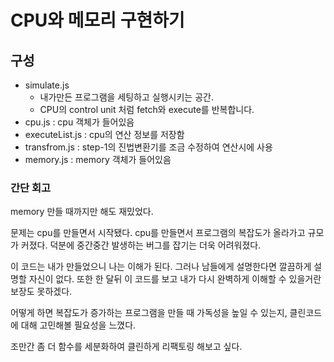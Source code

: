 # CPU와 메모리 구현하기

## 구성

- simulate.js
  - 내가만든 프로그램을 세팅하고 실행시키는 공간.
  - CPU의 control unit 처럼 fetch와 execute를 반복합니다.
- cpu.js : cpu 객체가 들어있음
- executeList.js : cpu의 연산 정보를 저장함
- transfrom.js : step-1의 진법변환기를 조금 수정하여 연산시에 사용
- memory.js : memory 객체가 들어있음

### 간단 회고

memory 만들 때까지만 해도 재밌었다.

문제는 cpu를 만들면서 시작됐다. cpu를 만들면서 프로그램의 복잡도가 올라가고 규모가 커졌다. 덕분에 중간중간 발생하는 버그를 잡기는 더욱 어려워졌다.

이 코드는 내가 만들었으니 나는 이해가 된다. 그러나 남들에게 설명한다면 깔끔하게 설명할 자신이 없다. 또한 한 달뒤 이 코드를 보고 내가 다시 완벽하게 이해할 수 있을거란 보장도 못하겠다.

어떻게 하면 복잡도가 증가하는 프로그램을 만들 때 가독성을 높일 수 있는지, 클린코드에 대해 고민해볼 필요성을 느꼈다.

조만간 좀 더 함수를 세분화하여 클린하게 리팩토링 해보고 싶다.
